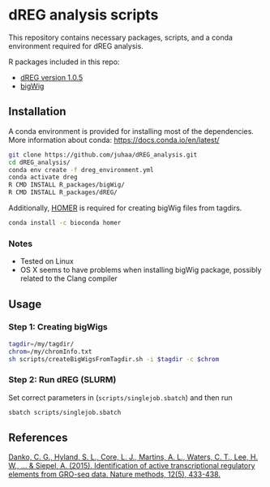 # dREG analysis scripts

This repository contains necessary packages, scripts, and a conda environment required for dREG analysis.

R packages included in this repo:

* [dREG version 1.0.5](https://github.com/Danko-Lab/dREG/tree/6571b7df142efeb7d8beb894b487b4b1cb829d17/dREG)
* [bigWig](https://github.com/andrelmartins/bigWig/tree/d25a16e4c853c8fe3a59151820c9f1ace924cbd6/bigWig)

## Installation

A conda environment is provided for installing most of the dependencies. More information about conda: <https://docs.conda.io/en/latest/>

```bash
git clone https://github.com/juhaa/dREG_analysis.git
cd dREG_analysis/
conda env create -f dreg_environment.yml
conda activate dreg
R CMD INSTALL R_packages/bigWig/
R CMD INSTALL R_packages/dREG/
```

Additionally, [HOMER](http://homer.ucsd.edu/homer/index.html) is required for creating bigWig files from tagdirs.

```bash
conda install -c bioconda homer
```

### Notes
* Tested on Linux
* OS X seems to have problems when installing bigWig package, possibly related to the Clang compiler

## Usage

### Step 1: Creating bigWigs

```bash
tagdir=/my/tagdir/
chrom=/my/chromInfo.txt
sh scripts/createBigWigsFromTagdir.sh -i $tagdir -c $chrom
```

### Step 2: Run dREG (SLURM)

Set correct parameters in (`scripts/singlejob.sbatch`) and then run

```bash
sbatch scripts/singlejob.sbatch
```

## References
[Danko, C. G., Hyland, S. L., Core, L. J., Martins, A. L., Waters, C. T., Lee, H. W., ... & Siepel, A. (2015). Identification of active transcriptional regulatory elements from GRO-seq data. Nature methods, 12(5), 433-438.](https://www.nature.com/articles/nmeth.3329)
